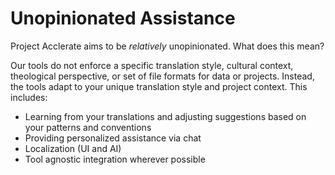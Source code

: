 # Unopinionated Assistance

Project Acclerate aims to be _relatively_ unopinionated. What does this mean?

Our tools do not enforce a specific translation style, cultural context, theological perspective, or set of file formats for data or projects. Instead, the tools adapt to your unique translation style and project context. This includes:

* Learning from your translations and adjusting suggestions based on your patterns and conventions
* Providing personalized assistance via chat&#x20;
* Localization (UI and AI)
* Tool agnostic integration wherever possible
